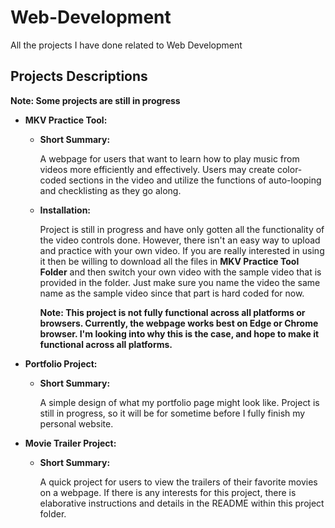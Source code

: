 # Web-Development #

All the projects I have done related to Web Development

## Projects Descriptions ##

**Note: Some projects are still in progress**

* **MKV Practice Tool:** 

  * **Short Summary:** 
  
     A webpage for users that want to learn how to play music from videos more efficiently and effectively.
     Users may create color-coded sections in the video and utilize the functions of auto-looping and checklisting as they go along.
  
  * **Installation:** 
  
     Project is still in progress and have only gotten all the functionality of the video controls done. However, there isn't an easy way
     to upload and practice with your own video. If you are really interested in using it then be willing to download all the files in 
     **MKV Practice Tool Folder** and then switch your own video with the sample video that is provided in the folder. Just make sure you 
     name the video the same name as the sample video since that part is hard coded for now. 

      **Note: This project is not fully functional across all platforms or browsers. Currently, the webpage works best on Edge or Chrome browser. I'm looking into why this is the case, and hope to make it functional across all platforms.**

* **Portfolio Project:** 

  * **Short Summary:** 
  
     A simple design of what my portfolio page might look like. Project is still in progress, so it will be for sometime before I fully
     finish my personal website. 
  
* **Movie Trailer Project:** 

  * **Short Summary:**
  
     A quick project for users to view the trailers of their favorite movies on a webpage. If there is any interests for this project, 
     there is elaborative instructions and details in the README within this project folder.

